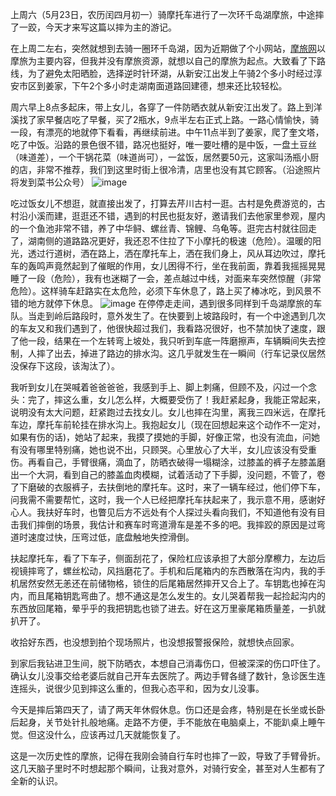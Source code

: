 上周六（5月23日，农历闰四月初一）骑摩托车进行了一次环千岛湖摩旅，中途摔了一跤，今天才来写这篇以摔为主的游记。


在上周二左右，突然就想到去骑一圈环千岛湖，因为近期做了个小网站，[摩旅网](http://www.52moto.com/)以摩旅为主要内容，但我并没有摩旅资源，就想以自己的摩旅为起点。大致看了下路线，为了避免太阳晒脸，选择逆时针环湖，从新安江出发上午骑2个多小时经过淳安市区到姜家，下午2个多小时走湖南面道路回建德，想来还比较轻松。

周六早上8点多起床，带上女儿，各穿了一件防晒衣就从新安江出发了。路上到洋溪找了家早餐店吃了早餐，买了2瓶水，9点半左右正式上路。一路心情愉快，骑一段，有漂亮的地就停下看看，再继续前进。中午11点半到了姜家，爬了奎文塔，吃了中饭。沿路的景色很不错，路况也挺好，唯一要吐槽的是中饭，一盘土豆丝（味道差），一个干锅花菜（味道尚可），一盆饭，居然要50元，这家叫汤瓶小厨的店，非常不推荐，我们到这里时街上很冷清，店里也没有其它顾客。（沿途照片将发到菜书公众号）
![image](https://github.com/jdzj/ji/assets/2352309/4a6faf3c-55f9-4fb7-abf0-106643407ff4)

吃过饭女儿不想逛，就直接出发了，打算去芹川古村一逛。古村是免费游览的，古村沿小溪而建，逛逛还不错，遇到的村民也挺友好，邀请我们去他家里参观，屋内的一个鱼池非常不错，养了中华鲟、螺丝青、锦鲤、乌龟等。逛完古村就往回走了，湖南侧的道路路况更好，我还忍不住拉了下小摩托的极速（危险）。温暖的阳光，透过行道树，洒在路上，洒在摩托车上，洒在我们身上，风从耳边吹过，摩托车的轰鸣声竟然起到了催眠的作用，女儿困得不行，坐在我前面，靠着我摇摇晃晃睡了一段（危险），我有也迷糊了一会，差点越过中线，对面来车突然惊醒（非常危险）。这样骑车赶路实在太危险，必须下车休息了，路上买了棒冰吃，到风景不错的地方就停下休息。
![image](https://github.com/jdzj/ji/assets/2352309/f55b7aaf-9a8a-4d91-9c22-d11672783787)
在停停走走间，遇到很多同样到千岛湖摩旅的车队。当走到岭后路段时，意外发生了。在快要到上坡路段时，有一个中途遇到几次的车友又和我们遇到了，他很快超过我们，我看路况很好，也不禁加快了速度，跟了他一段，结果在一个左转弯上坡处，我只听到车底一阵磨擦声，车辆瞬间失去控制，人摔了出去，掉进了路边的排水沟。这几乎就发生在一瞬间（行车记录仪居然没保存下这段，该淘汰了）。

我听到女儿在哭喊着爸爸爸爸，我感到手上、脚上刺痛，但顾不及，闪过一个念头：完了，摔这么重，女儿怎么样，大概要受伤了！我赶紧起身，我能正常起来，说明没有太大问题，赶紧跑过去找女儿。女儿也摔在沟里，离我三四米远，在摩托车边，摩托车前轮挂在排水沟上。我抱起女儿（现在回想起来这个动作不一定对，如果有伤的话)，她站了起来，我摸了摸她的手脚，好像正常，也没有流血，问她有没有哪里特别痛，她也说不出，只顾哭。心里放心了大半，女儿应该没有受重伤。再看自己，手臂很痛，滴血了，防晒衣破得一塌糊涂，过膝盖的裤子左膝盖磨出一个大洞，看到自己的膝盖血肉模糊，试着活动了下手脚，没问题，不管了，卷了下磨破的衣服裤子，去扶倒地的摩托车。这时，来了一辆车经过，他们停下车，问我需不需要帮忙，这时，我一个人已经把摩托车扶起来了，我示意不用，感谢好心人。我扶好车时，也瞥见后方不远处有个人探过头看向我们，不知道他有没有目击我们摔倒的场景，我估计和赛车时弯道滑车是差不多的吧。我摔跤的原因是过弯道时速度过快，压弯过低，底盘触地失控滑倒。

扶起摩托车，看了下车子，侧面刮花了，保险杠应该承担了大部分摩檫力，左边后视镜摔弯了，螺丝松动，风挡磨花了。手机和后尾箱内的东西散落在沟内，我的手机居然安然无恙还在前储物格，锁住的后尾箱居然摔开又合上了。车钥匙也掉在沟内，而且尾箱钥匙弯曲了。想不通这是怎么发生的。女儿哭着帮我一起捡起沟内的东西放回尾箱，晕乎乎的我把钥匙也锁了进去。好在这万里豪尾箱质量差，一扒就扒开了。

收拾好东西，也没想到拍个现场照片，也没想报警报保险，就想快点回家。

到家后我钻进卫生间，脱下防晒衣，本想自己消毒伤口，但被深深的伤口吓住了。确认女儿没事交给老婆后就自己开车去医院了。两边手臂各缝了数针，急诊医生连连摇头，说很少见到摔这么重的，但我心态平和，因为女儿没事。

今天是摔后第四天了，请了两天年休假休息。伤口还是会疼，特别是在长坐或长卧后起身，关节处针扎般地痛。走路不方便，手不能放在电脑桌上，不能趴桌上睡午觉。但这没什么，应该再过几天就能恢复了。

这是一次历史性的摩旅，记得在我刚会骑自行车时也摔了一跤，导致了手臂骨折。这几天脑子里时不时想起那个瞬间，让我对意外，对骑行安全，甚至对人生都有了全新的认识。
<!-- ##{"timestamp":1590588216}## -->